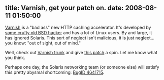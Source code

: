 title: Varnish, get your patch on.
date: 2008-08-11 01:50:00
---

<p><a href="http://varnish.projects.linpro.no/">Varnish</a> is a "bad ass" new HTTP caching accelerator.  It's developed by <a href="http://www.freebsd.org/doc/en_US.ISO8859-1/books/faq/misc.html#BIKESHED-PAINTING">some crufty old BSD hacker</a> and has a lot of Linux users.  By and large, it has ignored Solaris.  This sort of neglect isn't malicious, it is just neglect... you know: "out of sight, out of mind."</p>  <p>Well, check out <a href="http://varnish.projects.linpro.no/svn/trunk/varnish-cache/">Varnish trunk</a> and give <a href="http://lethargy.org/%7Ejesus/misc/varnish-solaris-trunk-3071.diff">this patch</a> a spin.  Let me know what you think.</p>  <p>Perhaps one day, the Solaris networking team (or someone else) will satisfy this pretty abysmal shortcoming: <a href="http://bugs.opensolaris.org/view_bug.do?bug_id=4641715">BugID 4641715</a>.</p>

